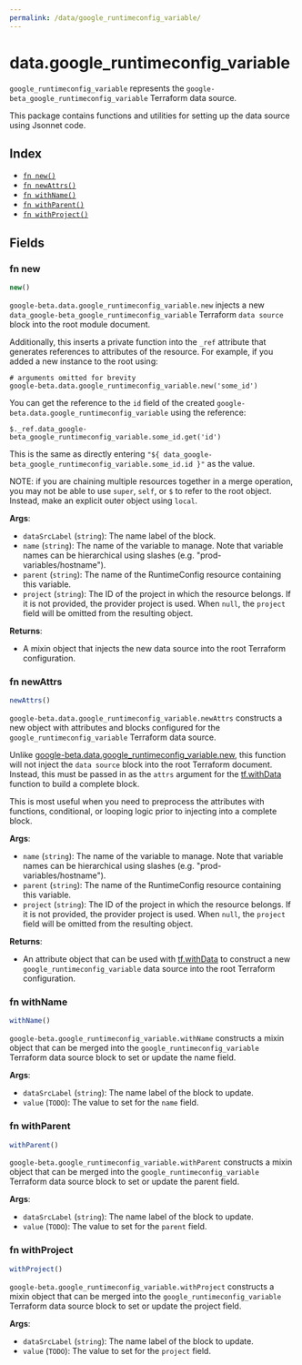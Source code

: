```yaml
---
permalink: /data/google_runtimeconfig_variable/
---
```


# data.google_runtimeconfig_variable

`google_runtimeconfig_variable` represents the `google-beta_google_runtimeconfig_variable` Terraform data source.



This package contains functions and utilities for setting up the data source using Jsonnet code.


## Index

* [`fn new()`](#fn-new)
* [`fn newAttrs()`](#fn-newattrs)
* [`fn withName()`](#fn-withname)
* [`fn withParent()`](#fn-withparent)
* [`fn withProject()`](#fn-withproject)

## Fields

### fn new

```ts
new()
```


`google-beta.data.google_runtimeconfig_variable.new` injects a new `data_google-beta_google_runtimeconfig_variable` Terraform `data source`
block into the root module document.

Additionally, this inserts a private function into the `_ref` attribute that generates references to attributes of the
resource. For example, if you added a new instance to the root using:

    # arguments omitted for brevity
    google-beta.data.google_runtimeconfig_variable.new('some_id')

You can get the reference to the `id` field of the created `google-beta.data.google_runtimeconfig_variable` using the reference:

    $._ref.data_google-beta_google_runtimeconfig_variable.some_id.get('id')

This is the same as directly entering `"${ data_google-beta_google_runtimeconfig_variable.some_id.id }"` as the value.

NOTE: if you are chaining multiple resources together in a merge operation, you may not be able to use `super`, `self`,
or `$` to refer to the root object. Instead, make an explicit outer object using `local`.

**Args**:
  - `dataSrcLabel` (`string`): The name label of the block.
  - `name` (`string`): The name of the variable to manage. Note that variable names can be hierarchical using slashes (e.g. &#34;prod-variables/hostname&#34;).
  - `parent` (`string`): The name of the RuntimeConfig resource containing this variable.
  - `project` (`string`): The ID of the project in which the resource belongs. If it is not provided, the provider project is used. When `null`, the `project` field will be omitted from the resulting object.

**Returns**:
- A mixin object that injects the new data source into the root Terraform configuration.


### fn newAttrs

```ts
newAttrs()
```


`google-beta.data.google_runtimeconfig_variable.newAttrs` constructs a new object with attributes and blocks configured for the `google_runtimeconfig_variable`
Terraform data source.

Unlike [google-beta.data.google_runtimeconfig_variable.new](#fn-googleruntimeconfigvariablenew), this function will not inject the `data source`
block into the root Terraform document. Instead, this must be passed in as the `attrs` argument for the
[tf.withData](https://github.com/tf-libsonnet/core/tree/main/docs#fn-withdata) function to build a complete block.

This is most useful when you need to preprocess the attributes with functions, conditional, or looping logic prior to
injecting into a complete block.

**Args**:
  - `name` (`string`): The name of the variable to manage. Note that variable names can be hierarchical using slashes (e.g. &#34;prod-variables/hostname&#34;).
  - `parent` (`string`): The name of the RuntimeConfig resource containing this variable.
  - `project` (`string`): The ID of the project in which the resource belongs. If it is not provided, the provider project is used. When `null`, the `project` field will be omitted from the resulting object.

**Returns**:
  - An attribute object that can be used with [tf.withData](https://github.com/tf-libsonnet/core/tree/main/docs#fn-withdata) to construct a new `google_runtimeconfig_variable` data source into the root Terraform configuration.


### fn withName

```ts
withName()
```

`google-beta.google_runtimeconfig_variable.withName` constructs a mixin object that can be merged into the `google_runtimeconfig_variable`
Terraform data source block to set or update the name field.



**Args**:
  - `dataSrcLabel` (`string`): The name label of the block to update.
  - `value` (`TODO`): The value to set for the `name` field.


### fn withParent

```ts
withParent()
```

`google-beta.google_runtimeconfig_variable.withParent` constructs a mixin object that can be merged into the `google_runtimeconfig_variable`
Terraform data source block to set or update the parent field.



**Args**:
  - `dataSrcLabel` (`string`): The name label of the block to update.
  - `value` (`TODO`): The value to set for the `parent` field.


### fn withProject

```ts
withProject()
```

`google-beta.google_runtimeconfig_variable.withProject` constructs a mixin object that can be merged into the `google_runtimeconfig_variable`
Terraform data source block to set or update the project field.



**Args**:
  - `dataSrcLabel` (`string`): The name label of the block to update.
  - `value` (`TODO`): The value to set for the `project` field.
